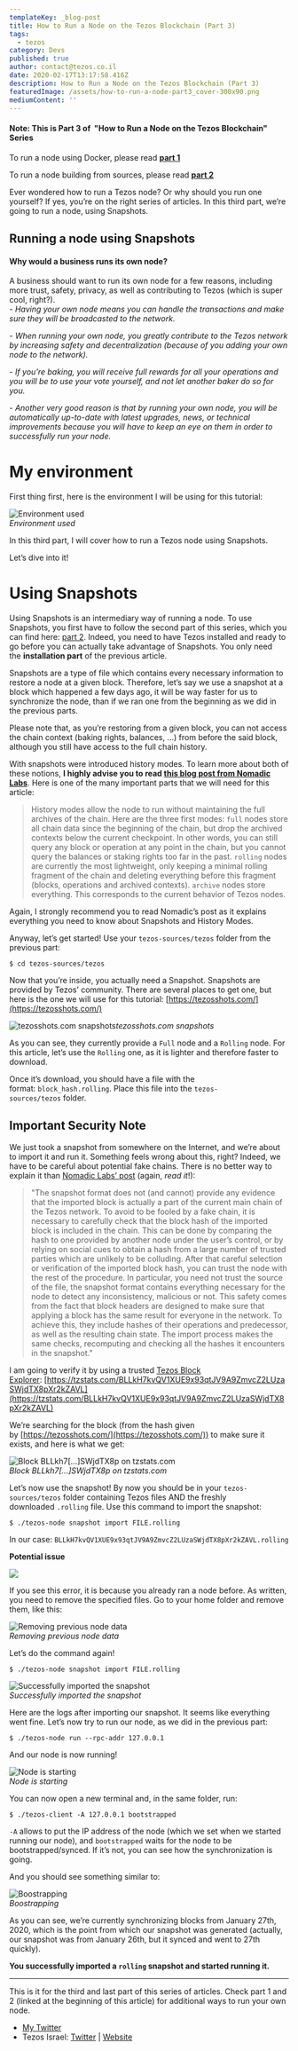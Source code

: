 ```yaml
---
templateKey: _blog-post
title: How to Run a Node on the Tezos Blockchain (Part 3)
tags:
  - tezos
category: Devs
published: true
author: contact@tezos.co.il
date: 2020-02-17T13:17:58.416Z
description: How to Run a Node on the Tezos Blockchain (Part 3)
featuredImage: /assets/how-to-run-a-node-part3_cover-300x90.png
mediumContent: ''
---
```


#### **Note: This is Part 3 of  "How to Run a Node on the Tezos Blockchain" Series**

To run a node using Docker, please read **[part 1](https://tezos.co.il/how-to-run-a-node-on-the-tezos-blockchain/)**

To run a node building from sources, please read **[part 2](https://tezos.co.il/701-2/)**

Ever wondered how to run a Tezos node? Or why should you run one yourself? If yes, you’re on the right series of articles. In this third part, we’re going to run a node, using Snapshots.

## **Running a node using Snapshots**

#### Why would a business runs its own node?

A business should want to run its own node for a few reasons, including more trust, safety, privacy, as well as contributing to Tezos (which is super cool, right?).  
_- Having your own node means you can handle the transactions and make sure they will be broadcasted to the network._

_- When running your own node, you greatly contribute to the Tezos network by increasing safety and decentralization (because of you adding your own node to the network)._

_- If you’re baking, you will receive full rewards for all your operations and you will be to use your vote yourself, and not let another baker do so for you._

_- Another very good reason is that by running your own node, you will be automatically up-to-date with latest upgrades, news, or technical improvements because you will have to keep an eye on them in order to successfully run your node._

# My environment

First thing first, here is the environment I will be using for this tutorial:

![Environment used](https://miro.medium.com/max/988/1*cH5X8EzSAjlkJAlBUDc4Aw.png)  
_Environment used_

In this third part, I will cover how to run a Tezos node using Snapshots.

Let’s dive into it!

# Using Snapshots

Using Snapshots is an intermediary way of running a node. To use Snapshots, you first have to follow the second part of this series, which you can find here: [part 2](https://tezos.co.il/701-2/). Indeed, you need to have Tezos installed and ready to go before you can actually take advantage of Snapshots. You only need the **installation part** of the previous article.

Snapshots are a type of file which contains every necessary information to restore a node at a given block. Therefore, let’s say we use a snapshot at a block which happened a few days ago, it will be way faster for us to synchronize the node, than if we ran one from the beginning as we did in the previous parts.

Please note that, as you’re restoring from a given block, you can not access the chain context (baking rights, balances, …) from before the said block, although you still have access to the full chain history.

With snapshots were introduced history modes. To learn more about both of these notions, **I highly advise you to read [this blog post from Nomadic Labs](https://blog.nomadic-labs.com/introducing-snapshots-and-history-modes-for-the-tezos-node.html)**. Here is one of the many important parts that we will need for this article:

> History modes allow the node to run without maintaining the full archives of the chain. Here are the three first modes: `full` nodes store all chain data since the beginning of the chain, but drop the archived contexts below the current checkpoint. In other words, you can still query any block or operation at any point in the chain, but you cannot query the balances or staking rights too far in the past. `rolling` nodes are currently the most lightweight, only keeping a minimal rolling fragment of the chain and deleting everything before this fragment (blocks, operations and archived contexts). `archive` nodes store everything. This corresponds to the current behavior of Tezos nodes.

Again, I strongly recommend you to read Nomadic’s post as it explains everything you need to know about Snapshots and History Modes.

Anyway, let’s get started! Use your `tezos-sources/tezos` folder from the previous part:

`$ cd tezos-sources/tezos`

Now that you’re inside, you actually need a Snapshot. Snapshots are provided by Tezos’ community. There are several places to get one, but here is the one we will use for this tutorial: [https://tezosshots.com/](https://tezosshots.com/)

![tezosshots.com snapshots](https://miro.medium.com/max/3332/1*TT1g9iKdy1oK3tz_iUQhSg.png)_tezosshots.com snapshots_

As you can see, they currently provide a `Full` node and a `Rolling` node. For this article, let’s use the `Rolling` one, as it is lighter and therefore faster to download.

Once it’s download, you should have a file with the format: `block_hash.rolling`. Place this file into the `tezos-sources/tezos` folder.

## Important Security Note

We just took a snapshot from somewhere on the Internet, and we’re about to import it and run it. Something feels wrong about this, right? Indeed, we have to be careful about potential fake chains. There is no better way to explain it than [Nomadic Labs’ post](https://blog.nomadic-labs.com/introducing-snapshots-and-history-modes-for-the-tezos-node.html) (again, *read it*!):</p>

> "The snapshot format does not (and cannot) provide any evidence that the imported block is actually a part of the current main chain of the Tezos network. To avoid to be fooled by a fake chain, it is necessary to carefully check that the block hash of the imported block is included in the chain. This can be done by comparing the hash to one provided by another node under the user’s control, or by relying on social cues to obtain a hash from a large number of trusted parties which are unlikely to be colluding. After that careful selection or verification of the imported block hash, you can trust the node with the rest of the procedure. In particular, you need not trust the source of the file, the snapshot format contains everything necessary for the node to detect any inconsistency, malicious or not. This safety comes from the fact that block headers are designed to make sure that applying a block has the same result for everyone in the network. To achieve this, they include hashes of their operations and predecessor, as well as the resulting chain state. The import process makes the same checks, recomputing and checking all the hashes it encounters in the snapshot."

I am going to verify it by using a trusted [Tezos Block Explorer](https://tzstats.com/): [https://tzstats.com/BLLkH7kvQV1XUE9x93qtJV9A9ZmvcZ2LUzaSWjdTX8pXr2kZAVL](https://tzstats.com/BLLkH7kvQV1XUE9x93qtJV9A9ZmvcZ2LUzaSWjdTX8pXr2kZAVL)

We’re searching for the block (from the hash given by [https://tezosshots.com/](https://tezosshots.com/)) to make sure it exists, and here is what we get:

![Block BLLkh7[…]SWjdTX8p on tzstats.com](https://miro.medium.com/max/3660/1*LL3ZAJGqvlG6ft9gNb5eIQ.png)  
_Block BLLkh7[…]SWjdTX8p on tzstats.com_

Let’s now use the snapshot! By now you should be in your `tezos-sources/tezos` folder containing Tezos files AND the freshly downloaded `.rolling` file. Use this command to import the snapshot:

`$ ./tezos-node snapshot import FILE.rolling`

In our case: `BLLkH7kvQV1XUE9x93qtJV9A9ZmvcZ2LUzaSWjdTX8pXr2kZAVL.rolling`

**Potential issue**

![](https://miro.medium.com/max/2804/1*qjtMz3Eu57uGJ33d82KmjA.png)

If you see this error, it is because you already ran a node before. As written, you need to remove the specified files. Go to your home folder and remove them, like this:

![Removing previous node data](https://miro.medium.com/max/1120/1*ZIo6v4hK8ii1gF6IT_U-gw.png)  
_Removing previous node data_

Let’s do the command again!

`$ ./tezos-node snapshot import FILE.rolling`

![Successfully imported the snapshot](https://miro.medium.com/max/3712/1*tMI2aZpmQ4ixCIPgW3UESA.png)  
_Successfully imported the snapshot_

Here are the logs after importing our snapshot. It seems like everything went fine. Let’s now try to run our node, as we did in the previous part:

`$ ./tezos-node run --rpc-addr 127.0.0.1`

And our node is now running!

![Node is starting](https://miro.medium.com/max/1772/1*EEilge_Y9C0jq6YFVoubTQ.png)  
_Node is starting_

You can now open a new terminal and, in the same folder, run:

`$ ./tezos-client -A 127.0.0.1 bootstrapped`

`-A` allows to put the IP address of the node (which we set when we started running our node), and `bootstrapped` waits for the node to be bootstrapped/synced. If it’s not, you can see how the synchronization is going.

And you should see something similar to:

![Boostrapping](https://miro.medium.com/max/1888/1*y4-vBvXsjuSMZAi9ta08DA.png)  
_Boostrapping_

As you can see, we’re currently synchronizing blocks from January 27th, 2020, which is the point from which our snapshot was generated (actually, our snapshot was from January 26th, but it synced and went to 27th quickly).

**You successfully imported a `rolling` snapshot and started running it.**

---

This is it for the third and last part of this series of articles. Check part 1 and 2 (linked at the beginning of this article) for additional ways to run your own node.

- [My Twitter](https://twitter.com/cryptomathis)
- Tezos Israel: [Twitter](https://twitter.com/tezosisrael) | [Website](https://tezos.co.il/)
